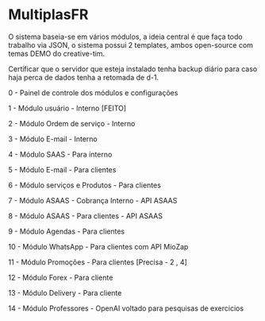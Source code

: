 # MultiplasFR
O sistema baseia-se em vários módulos, a ideia central é que faça todo trabalho via JSON, o sistema possui 2 templates, ambos open-source com temas DEMO do creative-tim.

Certificar que o servidor que esteja instalado tenha backup diário para caso haja perca de dados tenha a retomada de d-1.

0 - Painel de controle dos módulos e configurações

1 - Módulo usuário - Interno [FEITO]

2 - Módulo Ordem de serviço - Interno

3 - Módulo E-mail - Interno

4 - Módulo SAAS - Para interno 

5 - Módulo E-mail - Para clientes

6 - Módulo serviços e Produtos - Para clientes

7 - Módulo ASAAS - Cobrança Interno - API ASAAS

8 - Módulo ASAAS - Para clientes - API ASAAS

9 - Módulo Agendas - Para clientes 

10 - Módulo WhatsApp - Para clientes com API MioZap

11 - Módulo Promoções - Para clientes [Precisa - 2 , 4]

12 - Módulo Forex - Para cliente

13 - Módulo Delivery - Para cliente

14 - Módulo Professores - OpenAI voltado para pesquisas de exercicios
